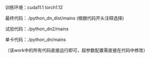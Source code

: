 训练环境：cuda11.1   torch1.12

最终代码：./python_dn_dist/mains (根据代码开头注释选择)

试验代码：./python_dn2/mains

单卡代码：./python_dn/mains

（该work中的所有代码直接运行即可，超参数配置需直接在代码中修改）
